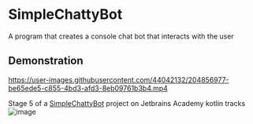 # SimpleChattyBot
A program that creates a console chat bot that interacts with the user

## Demonstration
https://user-images.githubusercontent.com/44042132/204856977-be65ede5-c855-4bd3-afd3-8eb09761b3b4.mp4

Stage 5 of a [SimpleChattyBot](https://hyperskill.org/projects/126/stages/672/implement) project on Jetbrains Academy kotlin tracks
![image](https://user-images.githubusercontent.com/107410128/204373434-8a401b17-6fd9-49e7-8a9e-b93f6a332d4c.png)

